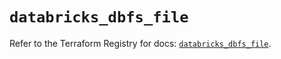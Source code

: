 # `databricks_dbfs_file`

Refer to the Terraform Registry for docs: [`databricks_dbfs_file`](https://registry.terraform.io/providers/databricks/databricks/1.70.0/docs/resources/dbfs_file).
